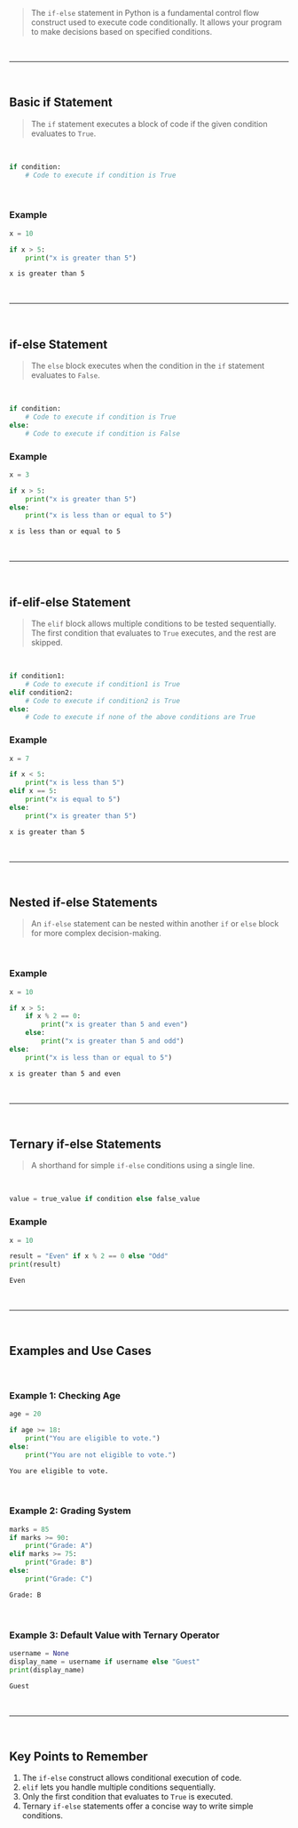 > The `if-else` statement in Python is a fundamental control flow construct used to execute code conditionally. It allows your program to make decisions based on specified conditions.

<br>

---

<br>

## Basic if Statement

> The `if` statement executes a block of code if the given condition evaluates to `True`.

<br>

```python
if condition:
    # Code to execute if condition is True
```

<br>

### Example

```python
x = 10

if x > 5:
    print("x is greater than 5")
```

```sh
x is greater than 5
```

<br>

---

<br>

## if-else Statement

> The `else` block executes when the condition in the `if` statement evaluates to `False`.

<br>

```python
if condition:
    # Code to execute if condition is True
else:
    # Code to execute if condition is False
```

### Example

```python
x = 3

if x > 5:
    print("x is greater than 5")
else:
    print("x is less than or equal to 5")
```

```sh
x is less than or equal to 5
```

<br>

---

<br>

## if-elif-else Statement

> The `elif` block allows multiple conditions to be tested sequentially. The first condition that evaluates to `True` executes, and the rest are skipped.

<br>

```python
if condition1:
    # Code to execute if condition1 is True
elif condition2:
    # Code to execute if condition2 is True
else:
    # Code to execute if none of the above conditions are True
```

### Example

```python
x = 7

if x < 5:
    print("x is less than 5")
elif x == 5:
    print("x is equal to 5")
else:
    print("x is greater than 5")
```

```sh
x is greater than 5
```

<br>

---

<br>

## Nested if-else Statements

> An `if-else` statement can be nested within another `if` or `else` block for more complex decision-making.

<br>

### Example

```python
x = 10

if x > 5:
    if x % 2 == 0:
        print("x is greater than 5 and even")
    else:
        print("x is greater than 5 and odd")
else:
    print("x is less than or equal to 5")
```

```sh
x is greater than 5 and even
```

<br>

---

<br>

## Ternary if-else Statements

> A shorthand for simple `if-else` conditions using a single line.

<br>

```python
value = true_value if condition else false_value
```

### Example

```python
x = 10

result = "Even" if x % 2 == 0 else "Odd"
print(result)
```

```sh
Even
```

<br>

---

<br>

## Examples and Use Cases

<br>

### Example 1: Checking Age

```python
age = 20

if age >= 18:
    print("You are eligible to vote.")
else:
    print("You are not eligible to vote.")
```

```sh
You are eligible to vote.
```

<br>

### Example 2: Grading System

```python
marks = 85
if marks >= 90:
    print("Grade: A")
elif marks >= 75:
    print("Grade: B")
else:
    print("Grade: C")
```

```sh
Grade: B
```

<br>

### Example 3: Default Value with Ternary Operator

```python
username = None
display_name = username if username else "Guest"
print(display_name)
```

```sh
Guest
```

<br>

---

<br>

## Key Points to Remember

1. The `if-else` construct allows conditional execution of code.
2. `elif` lets you handle multiple conditions sequentially.
3. Only the first condition that evaluates to `True` is executed.
4. Ternary `if-else` statements offer a concise way to write simple conditions.